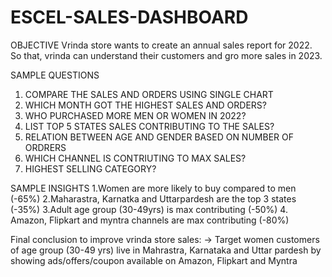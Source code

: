 # ESCEL-SALES-DASHBOARD
OBJECTIVE 
Vrinda store wants to create an annual sales report for 2022. So that, vrinda can understand their customers and gro more sales in 2023.

SAMPLE QUESTIONS
1) COMPARE THE SALES AND ORDERS USING SINGLE CHART
2) WHICH MONTH GOT THE HIGHEST SALES AND ORDERS?
3) WHO PURCHASED MORE MEN OR WOMEN IN 2022?
4) LIST TOP 5 STATES SALES CONTRIBUTING TO THE SALES?
5) RELATION BETWEEN AGE AND GENDER BASED ON NUMBER OF ORDRERS
6) WHICH CHANNEL IS CONTRIUTING TO MAX SALES?
7) HIGHEST SELLING CATEGORY?

SAMPLE INSIGHTS 
1.Women are more likely to buy compared to men (-65%)
2.Maharastra, Karnatka and Uttarpardesh are the top 3 states (-35%)
3.Adult age group (30-49yrs) is max contributing (-50%)
4. Amazon, Flipkart and myntra channels are max contributing (-80%)

Final conclusion to improve vrinda store sales:
-> Target women customers of age group (30-49 yrs) live in Mahrastra, Karnataka and Uttar pardesh by showing ads/offers/coupon available on Amazon, Flipkart and Myntra
